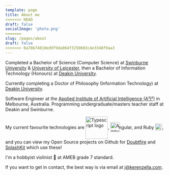 ```yaml
---
template: page
title: About me
<<<<<<< HEAD
draft: false
socialImage: 'photo.png'
=======
slug: /pages/about
draft: false
>>>>>>> 0a78b74810ed9f9da064f3250603c4e3348f9aa3
---
```

Completed a Bachelor of Science (Computer Science) at [Swinburne University](https://www.swinburne.edu.au/) & [University of Leicester](https://le.ac.uk/), then a Bachelor of Information Technology (Honours) at
[Deakin University](https://www.deakin.edu.au/).

Currently completing a Doctor of Philosophy (Information Technology) at
[Deakin University](https://www.deakin.edu.au/).

Software Engineer at the [Applied Institute of Artificial Intelligence (A²I²)](https://a2i2.deakin.edu.au/) in Melbourne, Australia. Programming undergraduate/masters teacher staff at Deakin and Swinburne.

My current favourite technologies are <img style='vertical-align:middle; display:inline; margin-bottom: 1px' src="/media/typescript.svg" alt="Typescript logo" width="70"/>, <img style='vertical-align:middle; display:inline; margin-right: -4px; margin-bottom: 5px' src="/media/angular.svg" alt="Angular logo" width="30"/>ngular, and Ruby <img style='vertical-align:middle; margin-bottom: 5px; display:inline;' src="/media/ruby.svg" alt="Ruby logo" width="22"/>, and you can view my Open Source projects on Github for [Doubtfire](https://github.com/doubtfire-lms/) and [SplashKit](https://github.com/splashkit/) which use these!

I'm a hobbyist violinist 🎻 at AMEB grade 7 standard.

If you want to get in contact, the best way is via email at [j@kerenzella.com](mailto:j@kerenzella.com).
